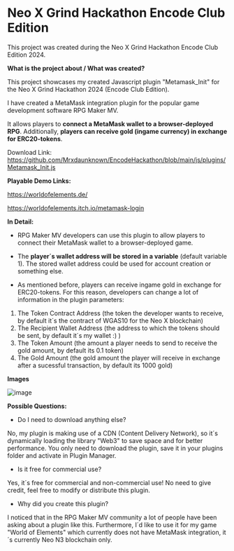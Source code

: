 # Neo X Grind Hackathon Encode Club Edition
This project was created during the Neo X Grind Hackathon Encode Club Edition 2024.

**What is the project about / What was created?**

This project showcases my created Javascript plugin "Metamask_Init" for the Neo X Grind Hackathon 2024 (Encode Club Edition).

I have created a MetaMask integration plugin for the popular game development software RPG Maker MV.

It allows players to **connect a MetaMask wallet to a browser-deployed RPG**. Additionally, **players can receive gold (ingame currency) in exchange for ERC20-tokens**.

Download Link: https://github.com/Mrxdaunknown/EncodeHackathon/blob/main/js/plugins/Metamask_Init.js

**Playable Demo Links:** 

https://worldofelements.de/

https://worldofelements.itch.io/metamask-login

**In Detail:**

- RPG Maker MV developers can use this plugin to allow players to connect their MetaMask wallet to a browser-deployed game.

- The **player´s wallet address will be stored in a variable** (default variable 1). The stored wallet address could be used for account creation or something else.

- As mentioned before, players can receive ingame gold in exchange for ERC20-tokens. For this reason, developers can change a lot of information in the plugin parameters:
1. The Token Contract Address (the token the developer wants to receive, by default it´s the contract of WGAS10 for the Neo X blockchain)
2. The Recipient Wallet Address (the address to which the tokens should be sent, by default it´s my wallet :) )
3. The Token Amount (the amount a player needs to send to receive the gold amount, by default its 0.1 token)
4. The Gold Amount (the gold amount the player will receive in exchange after a sucessful transaction, by default its 1000 gold)


**Images**

![image](https://github.com/user-attachments/assets/275c05ce-68a7-4b63-8ac5-a76024fb2cb9)

**Possible Questions:**
- Do I need to download anything else?

No, my plugin is making use of a CDN (Content Delivery Network), so it´s dynamically loading the library "Web3" to save space and for better performance. You only need to download the
plugin, save it in your plugins folder and activate in Plugin Manager.

- Is it free for commercial use?

Yes, it´s free for commercial and non-commercial use! No need to give credit, feel free to modify or distribute this plugin.

- Why did you create this plugin?

I noticed that in the RPG Maker MV community a lot of people have been asking about a plugin like this. Furthermore, I´d like to use it for my game "World of Elements" which currently
does not have MetaMask integration, it´s currently Neo N3 blockchain only.
